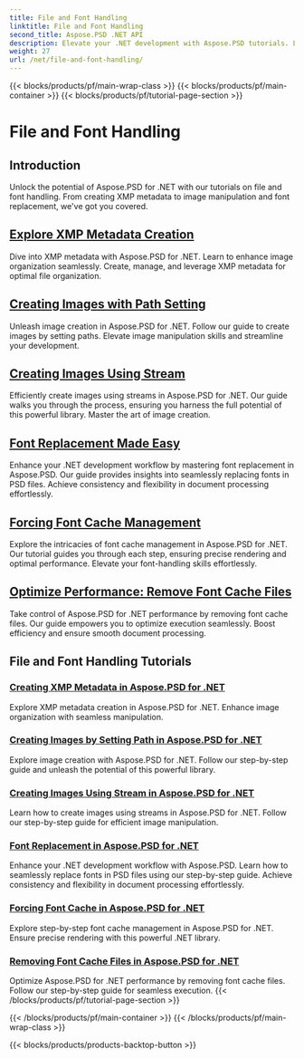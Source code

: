 ```yaml
---
title: File and Font Handling
linktitle: File and Font Handling
second_title: Aspose.PSD .NET API
description: Elevate your .NET development with Aspose.PSD tutorials. Learn font replacement, XMP metadata creation, and cache management for optimal workflow efficiency.
weight: 27
url: /net/file-and-font-handling/
---
```


{{< blocks/products/pf/main-wrap-class >}}
{{< blocks/products/pf/main-container >}}
{{< blocks/products/pf/tutorial-page-section >}}

# File and Font Handling

## Introduction

Unlock the potential of Aspose.PSD for .NET with our tutorials on file and font handling. From creating XMP metadata to image manipulation and font replacement, we've got you covered.

## [Explore XMP Metadata Creation](./create-xmp-metadata/)
Dive into XMP metadata with Aspose.PSD for .NET. Learn to enhance image organization seamlessly. Create, manage, and leverage XMP metadata for optimal file organization.

## [Creating Images with Path Setting](./create-images-setting-path/)
Unleash image creation in Aspose.PSD for .NET. Follow our guide to create images by setting paths. Elevate image manipulation skills and streamline your development.

## [Creating Images Using Stream](./create-images-using-stream/)
Efficiently create images using streams in Aspose.PSD for .NET. Our guide walks you through the process, ensuring you harness the full potential of this powerful library. Master the art of image creation.

## [Font Replacement Made Easy](./font-replacement/)
Enhance your .NET development workflow by mastering font replacement in Aspose.PSD. Our guide provides insights into seamlessly replacing fonts in PSD files. Achieve consistency and flexibility in document processing effortlessly.

## [Forcing Font Cache Management](./force-font-cache/)
Explore the intricacies of font cache management in Aspose.PSD for .NET. Our tutorial guides you through each step, ensuring precise rendering and optimal performance. Elevate your font-handling skills effortlessly.

## [Optimize Performance: Remove Font Cache Files](./remove-font-cache-files/)
Take control of Aspose.PSD for .NET performance by removing font cache files. Our guide empowers you to optimize execution seamlessly. Boost efficiency and ensure smooth document processing.

## File and Font Handling Tutorials
### [Creating XMP Metadata in Aspose.PSD for .NET](./create-xmp-metadata/)
Explore XMP metadata creation in Aspose.PSD for .NET. Enhance image organization with seamless manipulation.
### [Creating Images by Setting Path in Aspose.PSD for .NET](./create-images-setting-path/)
Explore image creation with Aspose.PSD for .NET. Follow our step-by-step guide and unleash the potential of this powerful library.
### [Creating Images Using Stream in Aspose.PSD for .NET](./create-images-using-stream/)
Learn how to create images using streams in Aspose.PSD for .NET. Follow our step-by-step guide for efficient image manipulation.
### [Font Replacement in Aspose.PSD for .NET](./font-replacement/)
Enhance your .NET development workflow with Aspose.PSD. Learn how to seamlessly replace fonts in PSD files using our step-by-step guide. Achieve consistency and flexibility in document processing effortlessly.
### [Forcing Font Cache in Aspose.PSD for .NET](./force-font-cache/)
Explore step-by-step font cache management in Aspose.PSD for .NET. Ensure precise rendering with this powerful .NET library. 
### [Removing Font Cache Files in Aspose.PSD for .NET](./remove-font-cache-files/)
Optimize Aspose.PSD for .NET performance by removing font cache files. Follow our step-by-step guide for seamless execution.
{{< /blocks/products/pf/tutorial-page-section >}}

{{< /blocks/products/pf/main-container >}}
{{< /blocks/products/pf/main-wrap-class >}}

{{< blocks/products/products-backtop-button >}}
